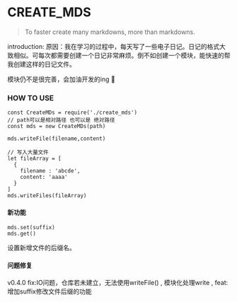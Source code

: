 # CREATE_MDS

> To faster create many markdowns, more than markdowns.

introduction:
原因：我在学习的过程中，每天写了一些电子日记。日记的格式大致相似。可每次都需要创建一个日记非常麻烦。倒不如创建一个模块，能快速的帮我创建这样的日记文件。

模块仍不是很完善，会加油开发的ing :muscle:

### HOW TO USE
```
const CreateMDs = require('./create_mds')
// path可以是相对路径 也可以是 绝对路径
const mds = new CreateMDs(path)

mds.writeFile(filename,content)

// 写入大量文件
let fileArray = [
  {
    filename : 'abcde',
    content: 'aaaa'
  }
]
mds.writeFiles(fileArray)

```

#### 新功能

```
mds.set(suffix)
mds.get()
```

设置新增文件的后缀名。


#### 问题修复

v0.4.0  fix:IO问题，仓库若未建立，无法使用writeFile() , 模块化处理write , feat: 增加suffix修改文件后缀的功能

